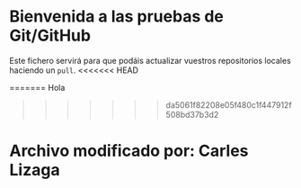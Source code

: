 # Bienvenida a las pruebas de Git/GitHub

Este fichero servirá para que podáis actualizar vuestros repositorios locales haciendo un `pull`.
<<<<<<< HEAD

=======
Hola
>>>>>>> da5061f82208e05f480c1f447912f508bd37b3d2

# Archivo modificado por: **Carles Lizaga**